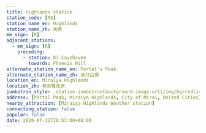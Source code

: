 ```yaml
---
title: Highlands station
station_code: [R8]
station_name_en: Highlands
station_name_zh: 高原
mm_sign: [R]
adjacent_stations:
  - mm_sign: [R]
    preceding:
      - station: R7-Cavehaven
        towards: Fhoenix Hill
alternate_station_name_en: Portal's Peak
alternate_station_name_zh: 波打山頂
location_en: Miraiya Highlands
location_zh: 美來雅高原
jumbotron_style: .station-jumbotron{background-image:url(/img/bg/redline.png);background-repeat:no-repeat;background-size:50% 10px;background-position:left 130px}
address: [Portal Peak, Miraiya Highlands, City of Mirai, United Cities]
nearby_attraction: [Miraiya Highlands Weather station]
connecting_station: false
popular: false
date: 2020-07-12T20:53:00+08:00
---
```


